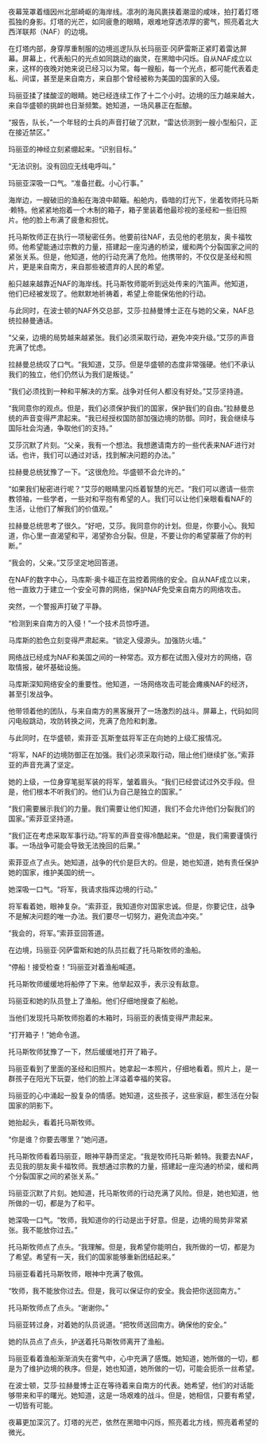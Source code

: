 夜幕笼罩着缅因州北部崎岖的海岸线。凛冽的海风裹挟着潮湿的咸味，拍打着灯塔孤独的身影。灯塔的光芒，如同疲惫的眼睛，艰难地穿透浓厚的雾气，照亮着北大西洋联邦（NAF）的边境。

在灯塔内部，身穿厚重制服的边境巡逻队队长玛丽亚·冈萨雷斯正紧盯着雷达屏幕。屏幕上，代表船只的光点如同跳动的幽灵，在黑暗中闪烁。自从NAF成立以来，这样的夜晚对她来说已经习以为常。每一艘船，每一个光点，都可能代表着走私、间谍，甚至是来自南方，来自那个曾经被称为美国的国家的入侵。

玛丽亚揉了揉酸涩的眼睛。她已经连续工作了十二个小时。边境的压力越来越大，来自华盛顿的挑衅也日渐频繁。她知道，一场风暴正在酝酿。

“报告，队长，”一个年轻的士兵的声音打破了沉默，“雷达侦测到一艘小型船只，正在接近禁区。”

玛丽亚的神经立刻紧绷起来。“识别目标。”

“无法识别。没有回应无线电呼叫。”

玛丽亚深吸一口气。“准备拦截。小心行事。”

海岸边，一艘破旧的渔船在海浪中颠簸。船舱内，昏暗的灯光下，坐着牧师托马斯·赖特。他紧紧地抱着一个木制的箱子，箱子里装着他最珍视的圣经和一些旧照片。他的脸上布满了疲惫和担忧。

托马斯牧师正在执行一项秘密任务。他要前往NAF，去见他的老朋友，奥卡福牧师。他希望能通过宗教的力量，搭建起一座沟通的桥梁，缓和两个分裂国家之间的紧张关系。但是，他知道，他的行动充满了危险。他携带的，不仅仅是圣经和照片，更是来自南方，来自那些被遗弃的人民的希望。

船只越来越靠近NAF的海岸线。托马斯牧师能听到远处传来的汽笛声。他知道，他们已经被发现了。他默默地祈祷着，希望上帝能保佑他的行动。

与此同时，在波士顿的NAF外交总部，艾莎·拉赫曼博士正在与她的父亲，NAF总统拉赫曼通话。

“父亲，边境的局势越来越紧张。我们必须采取行动，避免冲突升级。”艾莎的声音充满了忧虑。

拉赫曼总统叹了口气。“我知道，艾莎。但是华盛顿的态度非常强硬。他们不承认我们的独立，他们仍然认为我们是叛徒。”

“我们必须找到一种和平解决的方案。战争对任何人都没有好处。”艾莎坚持道。

“我同意你的观点。但是，我们必须保护我们的国家，保护我们的自由。”拉赫曼总统的声音变得严肃起来。“我已经授权国防部加强边境的防御。同时，我会继续与国际社会沟通，争取他们的支持。”

艾莎沉默了片刻。“父亲，我有一个想法。我想邀请南方的一些代表来NAF进行对话。也许，我们可以通过对话，找到解决问题的办法。”

拉赫曼总统犹豫了一下。“这很危险。华盛顿不会允许的。”

“如果我们秘密进行呢？”艾莎的眼睛里闪烁着智慧的光芒。“我们可以邀请一些宗教领袖，一些学者，一些对和平抱有希望的人。我们可以让他们亲眼看看NAF的生活，让他们了解我们的价值观。”

拉赫曼总统思考了很久。“好吧，艾莎。我同意你的计划。但是，你要小心。我知道，你心里一直渴望和平，渴望弥合分裂。但是，不要让你的希望蒙蔽了你的判断。”

“我会的，父亲。”艾莎坚定地回答道。

在NAF的数字中心，马库斯·奥卡福正在监控着网络的安全。自从NAF成立以来，他一直致力于建立一个安全可靠的网络，保护NAF免受来自南方的网络攻击。

突然，一个警报声打破了平静。

“检测到来自南方的入侵！”一个技术员惊呼道。

马库斯的脸色立刻变得严肃起来。“锁定入侵源头。加强防火墙。”

网络战已经成为NAF和美国之间的一种常态。双方都在试图入侵对方的网络，窃取情报，破坏基础设施。

马库斯深知网络安全的重要性。他知道，一场网络攻击可能会瘫痪NAF的经济，甚至引发战争。

他带领着他的团队，与来自南方的黑客展开了一场激烈的战斗。屏幕上，代码如同闪电般跳动，攻防转换之间，充满了危险和刺激。

与此同时，在华盛顿，索菲亚·瓦斯奎兹将军正在向她的上级汇报情况。

“将军，NAF的边境防御正在加强。我们必须采取行动，阻止他们继续扩张。”索菲亚的声音充满了坚定。

她的上级，一位身穿笔挺军装的将军，皱着眉头。“我们已经尝试过外交手段。但是，他们根本不听我们的。他们认为自己是独立的国家。”

“我们需要展示我们的力量。我们需要让他们知道，我们不会允许他们分裂我们的国家。”索菲亚坚持道。

“我们正在考虑采取军事行动。”将军的声音变得冷酷起来。“但是，我们需要谨慎行事。一场战争可能会导致无法挽回的后果。”

索菲亚点了点头。她知道，战争的代价是巨大的。但是，她也知道，她有责任保护她的国家，维护美国的统一。

她深吸一口气。“将军，我请求指挥边境的行动。”

将军看着她，眼神复杂。“索菲亚，我知道你对国家忠诚。但是，你要记住，战争不是解决问题的唯一办法。我们要尽一切努力，避免流血冲突。”

“我会的，将军。”索菲亚回答道。

在边境，玛丽亚·冈萨雷斯和她的队员拦截了托马斯牧师的渔船。

“停船！接受检查！”玛丽亚对着渔船喊道。

托马斯牧师缓缓地将船停了下来。他举起双手，表示没有敌意。

玛丽亚和她的队员登上了渔船。他们仔细地搜查了船舱。

当他们发现托马斯牧师抱着的木箱时，玛丽亚的表情变得严肃起来。

“打开箱子！”她命令道。

托马斯牧师犹豫了一下，然后缓缓地打开了箱子。

玛丽亚看到了里面的圣经和旧照片。她拿起一本照片，仔细地看着。照片上，是一群孩子在阳光下玩耍，他们的脸上洋溢着幸福的笑容。

玛丽亚的心中涌起一股复杂的情感。她知道，这些孩子，这些家庭，都生活在分裂国家的阴影下。

她抬起头，看着托马斯牧师。

“你是谁？你要去哪里？”她问道。

托马斯牧师看着玛丽亚，眼神平静而坚定。“我是牧师托马斯·赖特。我要去NAF，去见我的朋友奥卡福牧师。我想通过宗教的力量，搭建起一座沟通的桥梁，缓和两个分裂国家之间的紧张关系。”

玛丽亚沉默了片刻。她知道，托马斯牧师的行动充满了风险。但是，她也知道，他所做的一切，都是为了和平。

她深吸一口气。“牧师，我知道你的行动是出于好意。但是，边境的局势非常紧张。我不能放你过去。”

托马斯牧师点了点头。“我理解。但是，我希望你能明白，我所做的一切，都是为了希望。希望有一天，我们的国家能够重新团结起来。”

玛丽亚看着托马斯牧师，眼神中充满了敬佩。

“牧师，我不能放你过去。但是，我可以保证你的安全。我会把你送回南方。”

托马斯牧师点了点头。“谢谢你。”

玛丽亚转过身，对着她的队员说道。“把牧师送回南方。确保他的安全。”

她的队员点了点头，护送着托马斯牧师离开了渔船。

玛丽亚看着渔船渐渐消失在雾气中，心中充满了感慨。她知道，她所做的一切，都是为了维护边境的秩序。但是，她也知道，她所做的一切，可能会扼杀一丝希望。

在波士顿，艾莎·拉赫曼博士正在等待着来自南方的代表。她希望，他们的对话能够带来和平的曙光。她知道，这是一场艰难的战斗。但是，她相信，只要有希望，一切皆有可能。

夜幕更加深沉了。灯塔的光芒，依然在黑暗中闪烁，照亮着北方线，照亮着希望的微光。